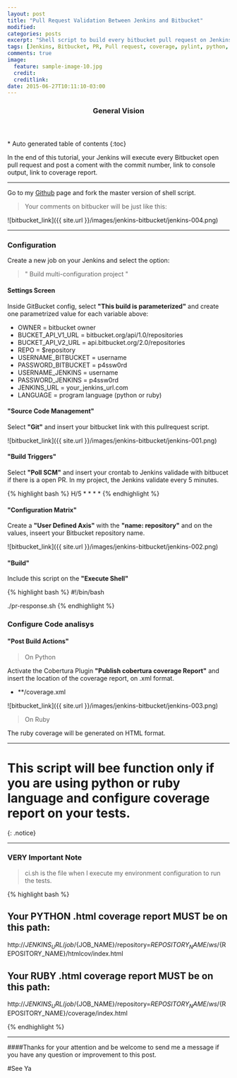 ```yaml
---
layout: post
title: "Pull Request Validation Between Jenkins and Bitbucket"
modified:
categories: posts
excerpt: "Shell script to build every bitbucket pull request on Jenkins and comment the result"
tags: [Jenkins, Bitbucket, PR, Pull request, coverage, pylint, python, ruby]
comments: true
image:
  feature: sample-image-10.jpg
  credit:
  creditlink:
date: 2015-06-27T10:11:10-03:00
---
```


<section id="table-of-contents" class="toc">
  <header>
    <h3>General Vision</h3>
  </header>
<div id="drawer" markdown="1">
*  Auto generated table of contents
{:toc}
</div>
</section><!-- /#table-of-contents -->

In the end of this tutorial, your Jenkins will execute every Bitbucket open pull request and post a coment with the commit number, link to console output, link to coverage report. 

------

Go to my <a href="https://github.com/IcaroBichir/jenkins_bitbucket_pullrequest"> Github</a> page and fork the master version of shell script.

> Your comments on bitbucker will be just like this:

![bitbucket_link]({{ site.url }}/images/jenkins-bitbucket/jenkins-004.png)


-------

### Configuration

Create a new job on your Jenkins and select the option: 

> " Build multi-configuration project "

#### **Settings Screen**

Inside GitBucket config, select **"This build is parameterized"** and create one parametrized value for each variable above:

* OWNER = bitbucket owner
* BUCKET_API_V1_URL = bitbucket.org/api/1.0/repositories
* BUCKET_API_V2_URL = api.bitbucket.org/2.0/repositories
* REPO = $repository
* USERNAME_BITBUCKET = username
* PASSWORD_BITBUCKET = p4ssw0rd
* USERNAME_JENKINS = username
* PASSWORD_JENKINS = p4ssw0rd
* JENKINS_URL = your_jenkins_url.com
* LANGUAGE = program language (python or ruby)

#### **"Source Code Management"**

Select **"Git"** and insert your bitbucket link with this pullrequest script.

![bitbucket_link]({{ site.url }}/images/jenkins-bitbucket/jenkins-001.png)

#### **"Build Triggers"**

Select **"Poll SCM"** and insert your crontab to Jenkins validade with bitbucet if there is a open PR. In my project, the Jenkins validate every 5 minutes.

{% highlight bash %}
H/5 * * * * 
{% endhighlight %}

#### **"Configuration Matrix"**

Create a **"User Defined Axis"** with the **"name: repository"** and on the values, inseert your Bitbucket repository name.

![bitbucket_link]({{ site.url }}/images/jenkins-bitbucket/jenkins-002.png)

 
#### **"Build"** 

Include this script on the **"Execute Shell"**

{% highlight bash %}
#!/bin/bash

./pr-response.sh
{% endhighlight %}

### Configure Code analisys 

#### **"Post Build Actions"**

> On Python

Activate the Cobertura Plugin **"Publish cobertura coverage Report"** and insert the location of the coverage report, on .xml format.

* **/coverage.xml

![bitbucket_link]({{ site.url }}/images/jenkins-bitbucket/jenkins-003.png)

> On Ruby

The ruby coverage will be generated on HTML format.

----------


# This script will bee function only if you are using python or ruby language and configure coverage report on  your tests. 
{: .notice}

---------

### VERY Important Note

> ci.sh is the file when I execute my environment configuration to run the tests.

{% highlight bash %}

## Your PYTHON .html coverage report MUST be on this path:
http://${JENKINS_URL}/job/${JOB_NAME}/repository=${REPOSITORY_NAME}/ws/${REPOSITORY_NAME}/htmlcov/index.html

## Your RUBY .html coverage report MUST be on this path:
http://${JENKINS_URL}/job/${JOB_NAME}/repository=${REPOSITORY_NAME}/ws/${REPOSITORY_NAME}/coverage/index.html

{% endhighlight %}

----------

####Thanks for your attention and be welcome to send me a message if you have any question or improvement to this post.

#See Ya
